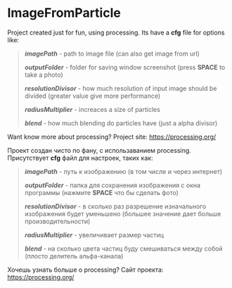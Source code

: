 # ImageFromParticle
Project created just for fun, using processing.
Its have a **cfg** file for options like:
>***imagePath*** - path to image file (can also get image from url)
>
>***outputFolder*** - folder for saving window screenshot (press **SPACE** to take a photo)
>
>***resolutionDivisor*** - how much resolution of input image should be divided (greater value give more performance)
>
>***radiusMultiplier*** - increaces a size of particles
>
>***blend*** - how much blending do particles have (just a alpha divisor)

Want know more about processing? 
Project site: https://processing.org/




Проект создан чисто по фану, с использаванием processing.
Присутствует **cfg** файл для настроек, таких как:
>***imagePath*** - путь к изображению (в том числе и через интернет)
>
>***outputFolder*** - папка для сохранения изображения с окна программы (нажмите **SPACE** что бы сделать фото) 
>
>***resolutionDivisor*** - в сколько раз разрешение изначального изображения будет уменьшено (большее значение дает больше производительности)
>
>***radiusMultiplier*** - увеличивает размер частиц
>
>***blend*** - на сколько цвета частиц буду смешиваться между собой (плосто делитель альфа-канала)

Хочешь узнать больше о processing?
Сайт проекта: https://processing.org/
